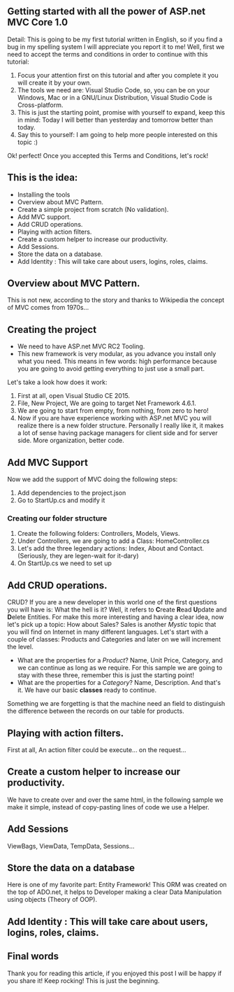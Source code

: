 ## Getting started with all the power of ASP.net MVC Core 1.0

Detail:
This is going to be my first tutorial written in English, so if you find a bug in my spelling system I will appreciate you report it to me!
Well, first we need to accept the terms and conditions in order to continue with this tutorial:

1.  Focus your attention first on this tutorial and after you complete it you will create it by your own.
2.  The tools we need are: Visual Studio Code, so, you can be on your Windows, Mac or in a GNU/Linux Distribution, Visual Studio Code is Cross-platform.
3.  This is just the starting point, promise with yourself to expand, keep this in mind: Today I will better than yesterday and tomorrow better than today.
4.  Say this to yourself: I am going to help more people interested on this topic :)

Ok! perfect! Once you accepted this Terms and Conditions, let's rock!

This is the idea:
--------------------------
* Installing the tools
* Overview about MVC Pattern.
* Create a simple project from scratch (No validation).
* Add MVC support.
* Add CRUD operations.
* Playing with action filters.
* Create a custom helper to increase our productivity.
* Add Sessions.
* Store the data on a database.
* Add Identity : This will take care about users, logins, roles, claims.

## Overview about MVC Pattern.
This is not new, according to the story and thanks to Wikipedia the concept of MVC comes from 1970s... 

## Creating the project
* We need to have ASP.net MVC RC2 Tooling.
* This new framework is very modular, as you advance you install only what you need. This means in few words: high performance because you are going to avoid getting everything to just use a small part.

Let's take a look how does it work:
1. First at all, open Visual Studio CE 2015.
2. File, New Project, We are going to target Net Framework 4.6.1.
3. We are going to start from empty, from nothing, from zero to hero!
4. Now if you are have experience working with ASP.net MVC you will realize there is a new folder structure. Personally I really like it, it makes a lot of sense having package managers for client side and for server side. More organization, better code.

## Add MVC Support
Now we add the support of MVC doing the following steps:
1. Add dependencies to the project.json
2. Go to StartUp.cs and modify it

### Creating our folder structure
1. Create the following folders: Controllers, Models, Views.
2. Under Controllers, we are going to add a Class: HomeController.cs
3. Let's add the three legendary actions: Index, About and Contact. (Seriously, they are legen-wait for it-dary)
4. On StartUp.cs we need to set up 

## Add CRUD operations.
CRUD? If you are a new developer in this world one of the first questions you will have is: What the hell is it? Well, it refers to **C**reate **R**ead **U**pdate and **D**elete Entities.
For make this more interesting and having a clear idea, now let's pick up a topic: How about Sales? Sales is another *Mystic* topic that you will find on Internet in many different languages. Let's start with a couple of classes: Products and Categories and later on we will increment the level.

* What are the properties for a *Product*? Name, Unit Price, Category, and we can continue as long as we require. For this sample we are going to stay with these three, remember this is just the starting point!
* What are the properties for a *Category*? Name, Description. And that's it. We have our basic **classes** ready to continue.

Something we are forgetting is that the machine need an field to distinguish the difference between the records on our table for products.

## Playing with action filters.
First at all, An action filter could be execute... on the request...

## Create a custom helper to increase our productivity.
We have to create over and over the same html, in the following sample we make it simple, instead of copy-pasting lines of code we use a Helper.

## Add Sessions
ViewBags, ViewData, TempData, Sessions...

## Store the data on a database
Here is one of my favorite part: Entity Framework! This ORM was created on the top of ADO.net, it helps to Developer making a clear Data Manipulation using objects (Theory of OOP).

## Add Identity : This will take care about users, logins, roles, claims. 



Final words
------------------------
Thank you for reading this article, if you enjoyed this post I will be happy if you share it! Keep rocking! This is just the beginning. 
